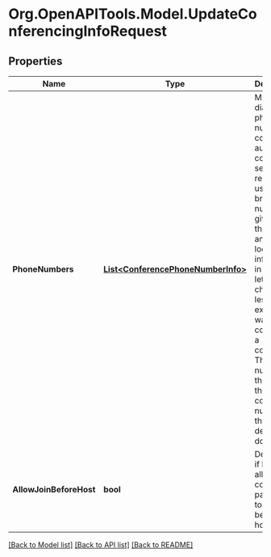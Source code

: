 
# Org.OpenAPITools.Model.UpdateConferencingInfoRequest

## Properties

Name | Type | Description | Notes
------------ | ------------- | ------------- | -------------
**PhoneNumbers** | [**List&lt;ConferencePhoneNumberInfo&gt;**](ConferencePhoneNumberInfo.md) | Multiple dial-in phone numbers to connect to audio conference service, relevant for user&#39;s brand. Each number is given with the country and location information, in order to let the user choose the less expensive way to connect to a conference. The first number in the list is the primary conference number, that is default and domestic | [optional] 
**AllowJoinBeforeHost** | **bool** | Determines if host user allows conference participants to join before the host | [optional] 

[[Back to Model list]](../README.md#documentation-for-models)
[[Back to API list]](../README.md#documentation-for-api-endpoints)
[[Back to README]](../README.md)

